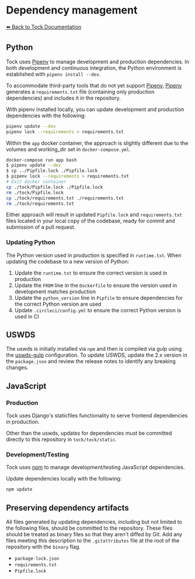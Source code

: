 # Dependency management

[:arrow_left: Back to Tock Documentation](../docs)

## Python

Tock uses [Pipenv] to manage development and production dependencies.
In both development and continuous integration, the Python environment is
established with `pipenv install --dev`.

To accommodate third-party tools that do not yet support [Pipenv], [Pipenv] generates a `requirements.txt` file (containing
only production dependencies) and includes it in the repository.

With pipenv installed locally, you can update development and production dependencies with the following:

```sh
pipenv update --dev
pipenv lock --requirements > requirements.txt
```

Within the `app` docker container, the approach is slightly different due to the volumes and working_dir set in `docker-compose.yml`.

```sh
docker-compose run app bash
$ pipenv update --dev
$ cp ../Pipfile.lock ./Pipfile.lock
$ pipenv lock --requirements > requirements.txt
# Exit docker container
cp ./tock/Pipfile.lock ./Pipfile.lock
rm ./tock/Pipfile.lock
cp ./tock/requirements.txt ./requirements.txt
rm ./tock/requirements.txt
```

Either approach will result in updated `Pipfile.lock` and `requirements.txt` files located in your local copy of the codebase, ready for commit and submission of a pull request.

### Updating Python

The Python version used in production is specified in `runtime.txt`. When updating the codebase to a new version of Python:

1. Update the `runtime.txt` to ensure the correct version is used in production
2. Update the `FROM` line in the `Dockerfile` to ensure the version used in development matches production
3. Update the `python_version` line in `Pipfile` to ensure dependencies for the correct Python version are used
4. Update `.circleci/config.yml` to ensure the correct Python version is used in CI

## USWDS
The uswds is initially installed via `npm` and then is compiled via gulp using the [uswds-gulp](https://github.com/uswds/uswds) configuration. To update USWDS, update the 2.x version in the `package.json` and review the release notes to identify any breaking changes.

## JavaScript

### Production

Tock uses Django's staticfiles functionality to serve frontend dependencies in production.

Other than the uswds, updates for dependencies must be committed directly to this repository in `tock/tock/static`.

### Development/Testing
Tock uses [npm] to manage development/testing JavaScript dependencies.

Update dependencies locally with the following:

```sh
npm update
```

## Preserving dependency artifacts

All files generated by updating dependencies, including but not limited to the
following files, should be committed to the repository. These files should be
treated as binary files so that they aren't diffed by Git. Add any files meeting this
description to the `.gitattributes` file at the root of the repository with the
`binary` flag.

- `package-lock.json`
- `requirements.txt`
- `Pipfile.lock`

[Pipenv]: https://docs.pipenv.org/
[npm]: https://www.npmjs.com
